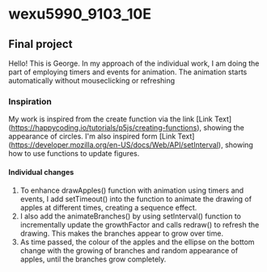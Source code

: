 # wexu5990_9103_10E
## Final project
Hello! This is George. 
In my approach of the individual work, I am doing the part of employing timers and events for animation.
The animation starts automatically without mouseclicking or refreshing
### Inspiration
My work is inspired from the create function via the link [Link Text] (https://happycoding.io/tutorials/p5js/creating-functions), showing the appearance of circles. 
I'm also inspired form [Link Text] (https://developer.mozilla.org/en-US/docs/Web/API/setInterval), showing how to use functions to update figures. 

#### Individual changes
1. To enhance drawApples() function with animation using timers and events, I add setTimeout() into the function to animate the drawing of apples at different times, creating a sequence effect. 
2. I also add the animateBranches() by using setInterval() function to incrementally update the growthFactor and calls redraw() to refresh the drawing. This makes the branches appear to grow over time.
3. As time passed, the colour of the apples and the ellipse on the bottom change with the growing of branches and random appearance of apples, until the branches grow completely. 